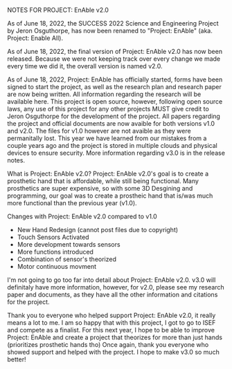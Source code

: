 NOTES FOR PROJECT: EnAble v2.0

As of June 18, 2022, the SUCCESS 2022 Science and Engineering Project by Jeron Osguthorpe, has now been renamed to "Project: EnAble" (aka. Project: Enable All). 

As of June 18, 2022, the final version of Project: EnAble v2.0 has now been released. Because we were not keeping track over every change we made every time we did it,
the overall version is named v2.0. 

As of June 18, 2022, Project: EnAble has officially started, forms have been signed to start the project, as well as the research plan and research paper are now being
written. All information regarding the research will be available here. This project is open source, however, following open source laws, any use of this project for 
any other projects MUST give credit to Jeron Osguthorpe for the development of the project. All papers regarding the project and official documents are now avaible for 
both versions v1.0 and v2.0. The files for v1.0 however are not avaible as they were permanitally lost. This year we have learned from our mistakes from a couple years
ago and the project is stored in multiple clouds and physical devices to ensure security. More information regarding v3.0 is in the release notes. 

What is Project: EnAble v2.0? 
Project: EnAble v2.0's goal is to create a prosthetic hand that is affordable, while still being functional. Many prosthetics are super expensive, so with some 3D 
Desgining and programming, our goal was to create a prostheic hand that is/was much more functional than the previous year (v1.0). 

Changes with Project: EnAble v2.0 compared to v1.0
- New Hand Redesign (cannot post files due to copyright)
- Touch Sensors Activated 
- More development towards sensors 
- More functions introduced 
- Combination of sensor's theorized 
- Motor continuous movment 

I'm not going to go too far into detail about Project: EnAble v2.0. v3.0 will definitaly have more information, however, for v2.0, please see my research paper and
documents, as they have all the other information and citations for the project. 

Thank you to everyone who helped support Project: EnAble v2.0, it really means a lot to me. I am so happy that with this project, I got to go to ISEF and compete as a 
finalist. For this next year, I hope to be able to improve Project: EnAble and create a project that theorizes for more than just hands (prioritizes prosthetic hands tho)
Once again, thank you everyone who showed support and helped with the project. I hope to make v3.0 so much better! 
